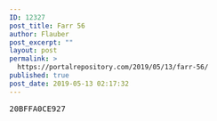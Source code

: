 ```yaml
---
ID: 12327
post_title: Farr 56
author: Flauber
post_excerpt: ""
layout: post
permalink: >
  https://portalrepository.com/2019/05/13/farr-56/
published: true
post_date: 2019-05-13 02:17:32
---
```

<pre>20BFFA0CE927</pre>